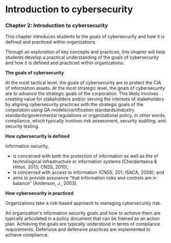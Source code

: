 # Introduction to cybersecurity

### Chapter 2: Introduction to cybersecurity

This chapter introduces students to the goals of cybersecurity and how it is defined and practiced within organizations

Through an exploration of key concepts and practices, this chapter will help students develop a practical understanding of the goals of cybersecurity and how it is defined and practiced within organizations.

**The goals of cybersecurity**

At the most tactical level, the goals of cybersecurity are to protect the CIA of information assets. At the most strategic level, the goals of cybersecurity are to advance the strategic goals of the corporation. This likely involves creating value for stakeholders and/or serving the interests of stakeholders by aligning cybersecurity practices with the strategic goals of the corporation using QA models/certification standards/industry standards/governmental regulations or organizational policy. In other words, compliance, which typically involves risk assessment, security auditing, and security testing.&#x20;

**How cybersecurity is defined**

Information security,

* is concerned with both the protection of information as well as the of technological infrastructure or information systems (Cherdantseva & Hilton, 2013; CNSS, 2010);
* is concerned with access to information (CNSS, 201; ISACA, 2008); and
* aims to provide assurance “that information risks and controls are in balance” (Anderson, J., 2003).

**How cybersecurity is practiced**

Organizations take a risk-based approach to managing cybersecurity risk.&#x20;

An organization's information security goals and how to achieve them are typically articulated in a policy document that can be framed as an action plan. Achieving the goals are typically understood in terms of compliance requirements. Defensive and defensive practices are implemented to achieve compliance.
